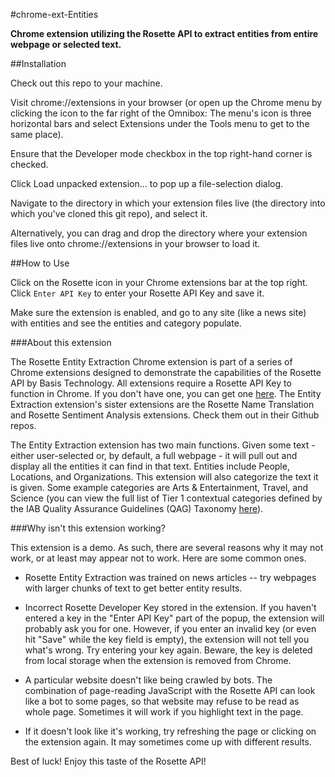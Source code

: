 #chrome-ext-Entities

**Chrome extension utilizing the Rosette API to extract entities from entire webpage or selected text.**

##Installation

Check out this repo to your machine.

Visit chrome://extensions in your browser (or open up the Chrome menu by clicking the icon to the far right of the Omnibox:  The menu's icon is three horizontal bars and select Extensions under the Tools menu to get to the same place).

Ensure that the Developer mode checkbox in the top right-hand corner is checked.

Click Load unpacked extension… to pop up a file-selection dialog.

Navigate to the directory in which your extension files live (the directory into which you've cloned this git repo), and select it.

Alternatively, you can drag and drop the directory where your extension files live onto chrome://extensions in your browser to load it.

##How to Use

Click on the Rosette icon in your Chrome extensions bar at the top right. Click `Enter API Key` to enter your Rosette API Key and save it.

Make sure the extension is enabled, and go to any site (like a news site) with entities and see the entities and category populate.

###About this extension

The Rosette Entity Extraction Chrome extension is part of a series of Chrome extensions designed to demonstrate the capabilities of the Rosette API by Basis Technology. All extensions require a Rosette API Key to function in Chrome. If you don't have one, you can get one [here](https://developer.rosette.com/signup). The Entity Extraction extension's sister extensions are the Rosette Name Translation and Rosette Sentiment Analysis extensions. Check them out in their Github repos.

The Entity Extraction extension has two main functions. Given some text - either user-selected or, by default, a full webpage - it will pull out and display all the entities it can find in that text. Entities include People, Locations, and Organizations. This extension will also categorize the text it is given. Some example categories are Arts & Entertainment, Travel, and Science (you can view the full list of  Tier 1 contextual categories defined by the IAB Quality Assurance Guidelines (QAG) Taxonomy [here](http://www.iab.com/guidelines/iab-quality-assurance-guidelines-qag-taxonomy/)).

###Why isn't this extension working?

This extension is a demo. As such, there are several reasons why it may not work, or at least may appear not to work. Here are some common ones.

* Rosette Entity Extraction was trained on news articles -- try webpages with larger chunks of text to get better entity results.

* Incorrect Rosette Developer Key stored in the extension. If you haven't entered a key in the "Enter API Key" part of the popup, the extension will probably ask you for one. However, if you enter an invalid key (or even hit "Save" while the key field is empty), the extension will not tell you what's wrong. Try entering your key again. Beware, the key is deleted from local storage when the extension is removed from Chrome.

* A particular website doesn't like being crawled by bots. The combination of page-reading JavaScript with the Rosette API can look like a bot to some pages, so that website may refuse to be read as whole page. Sometimes it will work if you highlight text in the page.

* If it doesn't look like it's working, try refreshing the page or clicking on the extension again. It may sometimes come up with different results.

Best of luck! Enjoy this taste of the Rosette API!
